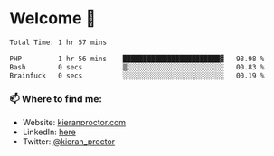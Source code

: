 # Welcome 🦘

<!--START_SECTION:waka-->

```txt
Total Time: 1 hr 57 mins

PHP         1 hr 56 mins    ████████████████████████▓   98.98 %
Bash        0 secs          ▒░░░░░░░░░░░░░░░░░░░░░░░░   00.83 %
Brainfuck   0 secs          ░░░░░░░░░░░░░░░░░░░░░░░░░   00.19 %
```

<!--END_SECTION:waka-->

### 📫 Where to find me:

-   Website: [kieranproctor.com](https://kieranproctor.com/)
-   LinkedIn: [here](https://www.linkedin.com/in/kieran-proctor-086b5a159/)
-   Twitter: [@kieran_proctor](https://twitter.com/kieran_proctor)
